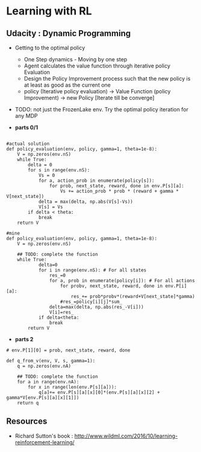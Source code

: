 # Learning with RL


## Udacity : Dynamic Programming

+ Getting to the optimal policy
  + One Step dynamics - Moving by one step
  + Agent calculates the value function through iterative policy Evaluation
  + Design the Policy Improvement process such that the new policy is at least as good as the current one
  + policy (Iterative policy evaluation) -> Value Function (policy Improvement) -> new Policy [Iterate till be converge]
+ TODO: not just the FrozenLake env. Try the optimal policy iteration for any MDP

+ **parts 0/1**

```

#actual solution
def policy_evaluation(env, policy, gamma=1, theta=1e-8):
    V = np.zeros(env.nS)
    while True:
        delta = 0
        for s in range(env.nS):
            Vs = 0
            for a, action_prob in enumerate(policy[s]):
                for prob, next_state, reward, done in env.P[s][a]:
                    Vs += action_prob * prob * (reward + gamma * V[next_state])
            delta = max(delta, np.abs(V[s]-Vs))
            V[s] = Vs
        if delta < theta:
            break
    return V

#mine
def policy_evaluation(env, policy, gamma=1, theta=1e-8):
    V = np.zeros(env.nS)

    ## TODO: complete the function
    while True:
            delta=0
            for i in range(env.nS): # For all states
                res_=0
                for a, prob in enumerate(policy[i]): # For all actions
                    for probv, next_state, reward, done in env.P[i][a]:
                        res_+= prob*probv*(reward+V[next_state]*gamma)
                    #res_=policy[i][j]*sum_
                delta=max(delta, np.abs(res_-V[i]))
                V[i]=res_
            if delta<theta:
                break
        return V

```

+ **parts 2**

```
# env.P[1][0] = prob, next_state, reward, done

def q_from_v(env, V, s, gamma=1):
    q = np.zeros(env.nA)

    ## TODO: complete the function
    for a in range(env.nA):
        for x in range(len(env.P[s][a])):
            q[a]+= env.P[s][a][x][0]*(env.P[s][a][x][2] + gamma*V[env.P[s][a][x][1]])
    return q
```

## Resources
+ Richard Sutton's book : http://www.wildml.com/2016/10/learning-reinforcement-learning/
